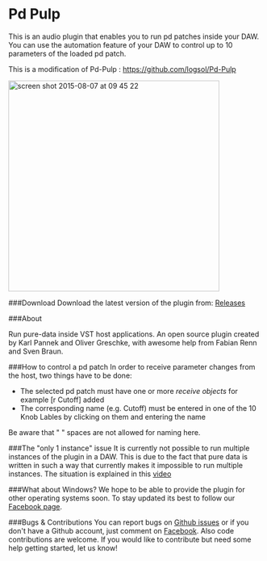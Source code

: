 

Pd Pulp
==============

This is an audio plugin that enables you to run pd patches inside your DAW. You can use the automation feature of your DAW to control up to 10 parameters of the loaded pd patch.

This is a modification of Pd-Pulp : https://github.com/logsol/Pd-Pulp

<a href="https://www.youtube.com/watch?v=TsPwRh1xSps" title="Watch demo video" target="_blank">
  <img width="418" alt="screen shot 2015-08-07 at 09 45 22" src="https://cloud.githubusercontent.com/assets/692826/9131118/17ce75ba-3ce9-11e5-9419-1867a28902fc.png">
</a>

###Download
Download the latest version of the plugin from: [Releases](https://github.com/logsol/pd-pulp/releases)

###About

Run pure-data inside VST host applications. An open source plugin created by Karl Pannek and Oliver Greschke, with awesome help from Fabian Renn and Sven Braun.

###How to control a pd patch
In order to receive parameter changes from the host, two things have to be done:
- The selected pd patch must have one or more *receive objects* for example [r Cutoff] added
- The corresponding name (e.g. Cutoff) must be entered in one of the 10 Knob Lables by clicking on them and entering the name

Be aware that " " spaces are not allowed for naming here.

###The "only 1 instance" issue
It is currently not possible to run multiple instances of the plugin in a DAW. This is due to the fact that pure data is written in such a way that currently makes it impossible to run multiple instances. The situation is explained in this [video](https://www.youtube.com/watch?v=1IUEQW0-L5M) 

###What about Windows?
We hope to be able to provide the plugin for other operating systems soon. To stay updated its best to follow our [Facebook page](https://www.facebook.com/pdpulp).

###Bugs & Contributions
You can report bugs on [Github issues](https://github.com/logsol/Pd-Pulp/issues) or if you don't have a Github account, just comment on [Facebook](https://www.facebook.com/pdpulp). Also code contributions are welcome. If you would like to contribute but need some help getting started, let us know!
